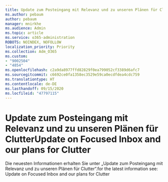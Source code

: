 ```yaml
---
title: Update zum Posteingang mit Relevanz und zu unseren Plänen für Clutter
ms.author: pebaum
author: pebaum
manager: mnirkhe
ms.audience: Admin
ms.topic: article
ms.service: o365-administration
ROBOTS: NOINDEX, NOFOLLOW
localization_priority: Priority
ms.collection: Adm_O365
ms.custom:
- "9002504"
- "4854"
ms.openlocfilehash: c2a9da8977ffd82829f0ea799052cf3389d6afc7
ms.sourcegitcommit: c6692ce0fa1358ec3529e59ca0ecdfdea4cdc759
ms.translationtype: HT
ms.contentlocale: de-DE
ms.lasthandoff: 09/15/2020
ms.locfileid: "47797115"
---
```

# <a name="update-on-focused-inbox-and-our-plans-for-clutter"></a><span data-ttu-id="97d14-102">Update zum Posteingang mit Relevanz und zu unseren Plänen für Clutter</span><span class="sxs-lookup"><span data-stu-id="97d14-102">Update on Focused Inbox and our plans for Clutter</span></span>

<span data-ttu-id="97d14-103">Die neuesten Informationen erhalten Sie unter „Update zum Posteingang mit Relevanz und zu unseren Plänen für Clutter“.</span><span class="sxs-lookup"><span data-stu-id="97d14-103">for the latest information see: Update on Focused Inbox and our plans for Clutter</span></span>

